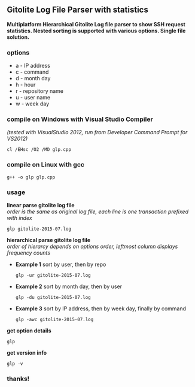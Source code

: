 ## Gitolite Log File Parser with statistics
**Multiplatform Hierarchical Gitolite Log file parser to show SSH request statistics. Nested sorting is supported with various options. Single file solution.**
### options
* a - IP address
* c - command
* d - month day
* h - hour
* r - repository name
* u - user name
* w - week day

### compile on Windows with Visual Studio Compiler
*(tested with VisualStudio 2012, run from Developer Command Prompt for VS2012)*
  ```
  cl /EHsc /O2 /MD glp.cpp
  ```
### compile on Linux with gcc
  ```
  g++ -o glp glp.cpp
  ```
### usage

**linear parse gitolite log file**  
  *order is the same as original log file, each line is one transaction prefixed with index*
  ```
  glp gitolite-2015-07.log
  ```
**hierarchical parse gitolite log file**  
  *order of hierarcy depends on options order, leftmost column displays frequency counts*

* **Example 1** sort by user, then by repo  
  ```
  glp -ur gitolite-2015-07.log
  ```
* **Example 2** sort by month day, then by user  
  ```
  glp -du gitolite-2015-07.log
  ```
* **Example 3** sort by IP address, then by week day, finally by command  
  ```
  glp -awc gitolite-2015-07.log
  ```

**get option details**
  ```
  glp
  ```
**get version info**
  ```
  glp -v
  ```

### thanks!
